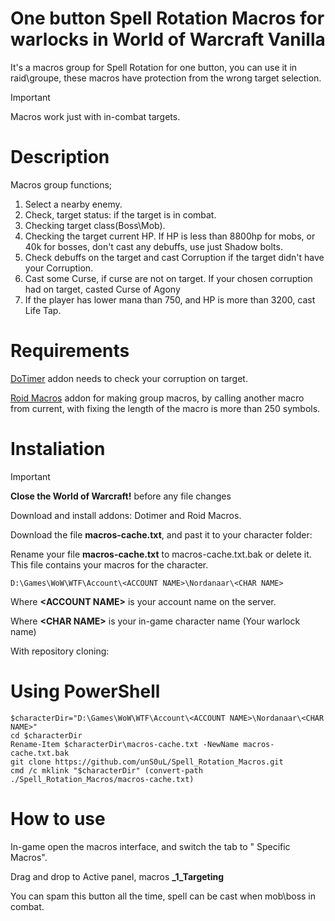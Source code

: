 # One button Spell Rotation Macros for warlocks in World of Warcraft Vanilla

It's a macros group for Spell Rotation for one button, you can use it in raid\groupe, these macros have protection from the wrong target selection.

> [!IMPORTANT]
> Macros work just with in-combat targets.

# Description

Macros group functions;
1) Select a nearby enemy.
2) Check, target status: if the target is in combat.
3) Checking target class(Boss\Mob).
4) Checking the target current HP. If HP is less than 8800hp for mobs, or 40k for bosses, don't cast any debuffs, use just Shadow bolts.
5) Check debuffs on the target and cast Corruption if the target didn't have your Corruption.
6) Cast some Curse, if curse are not on target. If your chosen corruption had on target, casted Curse of Agony
7) If the player has lower mana than 750, and HP is more than 3200, cast Life Tap.

# Requirements

[DoTimer](https://github.com/kc8pnd/DoTimer/) addon needs to check your corruption on target.

[Roid Macros](https://github.com/MarcelineVQ/Roid-Macros/) addon for making group macros, by calling another macro from current, with fixing the length of the macro is more than 250 symbols.

# Instaliation

> [!IMPORTANT]
> **Close the World of Warcraft!** before any file changes

Download and install addons: Dotimer and Roid Macros.

Download the file **macros-cache.txt**, and past it to your character folder:

Rename your file **macros-cache.txt** to macros-cache.txt.bak or delete it. This file contains your macros for the character.
```
D:\Games\WoW\WTF\Account\<ACCOUNT NAME>\Nordanaar\<CHAR NAME>
```
Where **\<ACCOUNT NAME\>** is your account name on the server.

Where **\<CHAR NAME\>** is your in-game character name (Your warlock name)

With repository cloning:
# Using PowerShell
```
$characterDir="D:\Games\WoW\WTF\Account\<ACCOUNT NAME>\Nordanaar\<CHAR NAME>"
cd $characterDir
Rename-Item $characterDir\macros-cache.txt -NewName macros-cache.txt.bak
git clone https://github.com/unS0uL/Spell_Rotation_Macros.git
cmd /c mklink "$characterDir" (convert-path ./Spell_Rotation_Macros/macros-cache.txt)
```

# How to use
In-game open the macros interface, and switch the tab to "<CHAR NAME> Specific Macros".

Drag and drop to Active panel, macros **_1_Targeting**

You can spam this button all the time, spell can be cast when mob\boss in combat.

